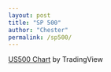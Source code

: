 ```yaml
---
layout: post
title: "SP 500"
author: "Chester"
permalink: /sp500/
---
```


<!-- TradingView Widget BEGIN -->
<div class="tradingview-widget-container">
  <div id="tradingview_348ee"></div>
  <div class="tradingview-widget-copyright"><a href="https://www.tradingview.com/symbols/CURRENCYCOM-US500/" rel="noopener" target="_blank"><span class="blue-text">US500 Chart</span></a> by TradingView</div>
  <script type="text/javascript" src="https://s3.tradingview.com/tv.js"></script>
  <script type="text/javascript">
  new TradingView.widget(
  {
  "width": 800,
  "height": 610,
  "symbol": "CURRENCYCOM:US500",
  "interval": "D",
  "timezone": "Etc/UTC",
  "theme": "light",
  "style": "1",
  "locale": "en",
  "toolbar_bg": "#f1f3f6",
  "enable_publishing": false,
  "hide_top_toolbar": true,
  "save_image": false,
  "studies": [
    "BB@tv-basicstudies",
    "MACD@tv-basicstudies",
    "RSI@tv-basicstudies"
  ],
  "container_id": "tradingview_348ee"
}
  );
  </script>
</div>
<!-- TradingView Widget END -->







<style>



    text {
        fill: #000;
    }

    text.symbol {
        fill: #BBBBBB;
    }

    path {
        fill: none;
        stroke-width: 1;
    }

    path.candle {
        stroke: #000000;
    }

    path.candle.body {
        stroke-width: 0;
    }

    path.candle.up {
        fill: #00AA00;
        stroke: #00AA00;
    }

    path.candle.down {
        fill: #FF0000;
        stroke: #FF0000;
    }

    .close.annotation.up path {
        fill: #00AA00;
    }

    path.volume {
        fill: #DDDDDD;
    }

    .indicator-plot path.line {
        fill: none;
        stroke-width: 1;
    }

    .ma-0 path.line {
        stroke: #1f77b4;
    }

    .ma-1 path.line {
        stroke: #aec7e8;
    }

    .ma-2 path.line {
        stroke: #ff7f0e;
    }

    button {
        position: absolute;
        right: 110px;
        top: 25px;
    }

    path.macd {
        stroke: #0000AA;
    }

    path.signal {
        stroke: #FF9999;
    }

    path.zero {
        stroke: #BBBBBB;
        stroke-dasharray: 0;
        stroke-opacity: 0.5;
    }

    path.difference {
        fill: #BBBBBB;
        opacity: 0.5;
    }

    path.rsi {
        stroke: #000000;
    }

    path.overbought, path.oversold {
        stroke: #FF9999;
        stroke-dasharray: 5, 5;
    }

    path.middle, path.zero {
        stroke: #BBBBBB;
        stroke-dasharray: 5, 5;
    }

    .analysis path, .analysis circle {
        stroke: blue;
        stroke-width: 0.8;
    }

    .trendline circle {
        stroke-width: 0;
        display: none;
    }

    .mouseover .trendline path {
        stroke-width: 1.2;
    }

    .mouseover .trendline circle {
        stroke-width: 1;
        display: inline;
    }

    .dragging .trendline path, .dragging .trendline circle {
        stroke: darkblue;
    }

    .interaction path, .interaction circle {
        pointer-events: all;
    }

    .interaction .body {
        cursor: move;
    }

    .trendlines .interaction .start, .trendlines .interaction .end {
        cursor: nwse-resize;
    }

    .supstance path {
        stroke-dasharray: 2, 2;
    }

    .supstances .interaction path {
        pointer-events: all;
        cursor: ns-resize;
    }

    .mouseover .supstance path {
        stroke-width: 1.5;
    }

    .dragging .supstance path {
        stroke: darkblue;
    }

    .crosshair {
        cursor: crosshair;
    }

    .crosshair path.wire {
        stroke: #DDDDDD;
        stroke-dasharray: 1, 1;
    }

    .crosshair .axisannotation path {
        fill: #DDDDDD;
    }

    .tradearrow path.tradearrow {
        stroke: none;
    }

    .tradearrow path.buy {
        fill: #0000FF;
    }

    .tradearrow path.sell {
        fill: #9900FF;
    }
  
    .tradearrow path.highlight {
        fill: none;
        stroke-width: 2;
    }

    .tradearrow path.highlight.buy {
        stroke: #0000FF;
    }

    .tradearrow path.highlight.sell {
        stroke: #9900FF;
    }

</style>


<!-- <button>Reset</button> -->
<script src="https://d3js.org/d3.v4.min.js"></script>
<script src="../assets/js/techan.min.js"></script>
<script>
    var dim = {
        width: 960, height: 500,
        margin: { top: 20, right: 50, bottom: 30, left: 50 },
        ohlc: { height: 305 },
        indicator: { height: 65, padding: 5 }
    };
    dim.plot = {
        width: dim.width - dim.margin.left - dim.margin.right,
        height: dim.height - dim.margin.top - dim.margin.bottom
    };
    dim.indicator.top = dim.ohlc.height+dim.indicator.padding;
    dim.indicator.bottom = dim.indicator.top+dim.indicator.height+dim.indicator.padding;
    var indicatorTop = d3.scaleLinear()
            .range([dim.indicator.top, dim.indicator.bottom]);
    var parseDate = d3.timeParse("%d-%b-%y");
    var zoom = d3.zoom()
            .on("zoom", zoomed);
    var x = techan.scale.financetime()
            .range([0, dim.plot.width]);
    var y = d3.scaleLinear()
            .range([dim.ohlc.height, 0]);
    var yPercent = y.copy();   // Same as y at this stage, will get a different domain later
    var yInit, yPercentInit, zoomableInit;
    var yVolume = d3.scaleLinear()
            .range([y(0), y(0.2)]);
    var candlestick = techan.plot.candlestick()
            .xScale(x)
            .yScale(y);
    var tradearrow = techan.plot.tradearrow()
            .xScale(x)
            .yScale(y)
            .y(function(d) {
                // Display the buy and sell arrows a bit above and below the price, so the price is still visible
                if(d.type === 'buy') return y(d.low)+5;
                if(d.type === 'sell') return y(d.high)-5;
                else return y(d.price);
            });
    var sma0 = techan.plot.sma()
            .xScale(x)
            .yScale(y);
    var sma1 = techan.plot.sma()
            .xScale(x)
            .yScale(y);
    var ema2 = techan.plot.ema()
            .xScale(x)
            .yScale(y);
    var volume = techan.plot.volume()
            .accessor(candlestick.accessor())   // Set the accessor to a ohlc accessor so we get highlighted bars
            .xScale(x)
            .yScale(yVolume);
    var trendline = techan.plot.trendline()
            .xScale(x)
            .yScale(y);
    var supstance = techan.plot.supstance()
            .xScale(x)
            .yScale(y);
    var xAxis = d3.axisBottom(x);
    var timeAnnotation = techan.plot.axisannotation()
            .axis(xAxis)
            .orient('bottom')
            .format(d3.timeFormat('%Y-%m-%d'))
            .width(65)
            .translate([0, dim.plot.height]);
    var yAxis = d3.axisRight(y);
    var ohlcAnnotation = techan.plot.axisannotation()
            .axis(yAxis)
            .orient('right')
            .format(d3.format(',.2f'))
            .translate([x(1), 0]);
    var closeAnnotation = techan.plot.axisannotation()
            .axis(yAxis)
            .orient('right')
            .accessor(candlestick.accessor())
            .format(d3.format(',.2f'))
            .translate([x(1), 0]);
    var percentAxis = d3.axisLeft(yPercent)
            .tickFormat(d3.format('+.1%'));
    var percentAnnotation = techan.plot.axisannotation()
            .axis(percentAxis)
            .orient('left');
    var volumeAxis = d3.axisRight(yVolume)
            .ticks(3)
            .tickFormat(d3.format(",.3s"));
    var volumeAnnotation = techan.plot.axisannotation()
            .axis(volumeAxis)
            .orient("right")
            .width(35);
    var macdScale = d3.scaleLinear()
            .range([indicatorTop(0)+dim.indicator.height, indicatorTop(0)]);
    var rsiScale = macdScale.copy()
            .range([indicatorTop(1)+dim.indicator.height, indicatorTop(1)]);
    var macd = techan.plot.macd()
            .xScale(x)
            .yScale(macdScale);
    var macdAxis = d3.axisRight(macdScale)
            .ticks(3);
    var macdAnnotation = techan.plot.axisannotation()
            .axis(macdAxis)
            .orient("right")
            .format(d3.format(',.2f'))
            .translate([x(1), 0]);
    var macdAxisLeft = d3.axisLeft(macdScale)
            .ticks(3);
    var macdAnnotationLeft = techan.plot.axisannotation()
            .axis(macdAxisLeft)
            .orient("left")
            .format(d3.format(',.2f'));
    var rsi = techan.plot.rsi()
            .xScale(x)
            .yScale(rsiScale);
    var rsiAxis = d3.axisRight(rsiScale)
            .ticks(3);
    var rsiAnnotation = techan.plot.axisannotation()
            .axis(rsiAxis)
            .orient("right")
            .format(d3.format(',.2f'))
            .translate([x(1), 0]);
    var rsiAxisLeft = d3.axisLeft(rsiScale)
            .ticks(3);
    var rsiAnnotationLeft = techan.plot.axisannotation()
            .axis(rsiAxisLeft)
            .orient("left")
            .format(d3.format(',.2f'));
    var ohlcCrosshair = techan.plot.crosshair()
            .xScale(timeAnnotation.axis().scale())
            .yScale(ohlcAnnotation.axis().scale())
            .xAnnotation(timeAnnotation)
            .yAnnotation([ohlcAnnotation, percentAnnotation, volumeAnnotation])
            .verticalWireRange([0, dim.plot.height]);
    var macdCrosshair = techan.plot.crosshair()
            .xScale(timeAnnotation.axis().scale())
            .yScale(macdAnnotation.axis().scale())
            .xAnnotation(timeAnnotation)
            .yAnnotation([macdAnnotation, macdAnnotationLeft])
            .verticalWireRange([0, dim.plot.height]);
    var rsiCrosshair = techan.plot.crosshair()
            .xScale(timeAnnotation.axis().scale())
            .yScale(rsiAnnotation.axis().scale())
            .xAnnotation(timeAnnotation)
            .yAnnotation([rsiAnnotation, rsiAnnotationLeft])
            .verticalWireRange([0, dim.plot.height]);
    var svg = d3.select("body").append("svg")
            .attr("width", dim.width)
            .attr("height", dim.height);
    var defs = svg.append("defs");
    defs.append("clipPath")
            .attr("id", "ohlcClip")
        .append("rect")
            .attr("x", 0)
            .attr("y", 0)
            .attr("width", dim.plot.width)
            .attr("height", dim.ohlc.height);
    defs.selectAll("indicatorClip").data([0, 1])
        .enter()
            .append("clipPath")
            .attr("id", function(d, i) { return "indicatorClip-" + i; })
        .append("rect")
            .attr("x", 0)
            .attr("y", function(d, i) { return indicatorTop(i); })
            .attr("width", dim.plot.width)
            .attr("height", dim.indicator.height);
    svg = svg.append("g")
            .attr("transform", "translate(" + dim.margin.left + "," + dim.margin.top + ")");
    svg.append('text')
            .attr("class", "symbol")
            .attr("x", 20)
            .text("Facebook, Inc. (FB)");
    svg.append("g")
            .attr("class", "x axis")
            .attr("transform", "translate(0," + dim.plot.height + ")");
    var ohlcSelection = svg.append("g")
            .attr("class", "ohlc")
            .attr("transform", "translate(0,0)");
    ohlcSelection.append("g")
            .attr("class", "axis")
            .attr("transform", "translate(" + x(1) + ",0)")
        .append("text")
            .attr("transform", "rotate(-90)")
            .attr("y", -12)
            .attr("dy", ".71em")
            .style("text-anchor", "end")
            .text("Price ($)");
    ohlcSelection.append("g")
            .attr("class", "close annotation up");
    ohlcSelection.append("g")
            .attr("class", "volume")
            .attr("clip-path", "url(#ohlcClip)");
    ohlcSelection.append("g")
            .attr("class", "candlestick")
            .attr("clip-path", "url(#ohlcClip)");
    ohlcSelection.append("g")
            .attr("class", "indicator sma ma-0")
            .attr("clip-path", "url(#ohlcClip)");
    ohlcSelection.append("g")
            .attr("class", "indicator sma ma-1")
            .attr("clip-path", "url(#ohlcClip)");
    ohlcSelection.append("g")
            .attr("class", "indicator ema ma-2")
            .attr("clip-path", "url(#ohlcClip)");
    ohlcSelection.append("g")
            .attr("class", "percent axis");
    ohlcSelection.append("g")
            .attr("class", "volume axis");
    var indicatorSelection = svg.selectAll("svg > g.indicator").data(["macd", "rsi"]).enter()
             .append("g")
                .attr("class", function(d) { return d + " indicator"; });
    indicatorSelection.append("g")
            .attr("class", "axis right")
            .attr("transform", "translate(" + x(1) + ",0)");
    indicatorSelection.append("g")
            .attr("class", "axis left")
            .attr("transform", "translate(" + x(0) + ",0)");
    indicatorSelection.append("g")
            .attr("class", "indicator-plot")
            .attr("clip-path", function(d, i) { return "url(#indicatorClip-" + i + ")"; });
    // Add trendlines and other interactions last to be above zoom pane
    svg.append('g')
            .attr("class", "crosshair ohlc");
    svg.append("g")
            .attr("class", "tradearrow")
            .attr("clip-path", "url(#ohlcClip)");
    svg.append('g')
            .attr("class", "crosshair macd");
    svg.append('g')
            .attr("class", "crosshair rsi");
    svg.append("g")
            .attr("class", "trendlines analysis")
            .attr("clip-path", "url(#ohlcClip)");
    svg.append("g")
            .attr("class", "supstances analysis")
            .attr("clip-path", "url(#ohlcClip)");
    d3.select("button").on("click", reset);
    d3.csv("/assets/data.csv", function(error, data) {
        var accessor = candlestick.accessor(),
            indicatorPreRoll = 33;  // Don't show where indicators don't have data
        data = data.map(function(d) {
            return {
                date: parseDate(d.Date),
                open: +d.Open,
                high: +d.High,
                low: +d.Low,
                close: +d.Close,
                volume: +d.Volume
            };
        }).sort(function(a, b) { return d3.ascending(accessor.d(a), accessor.d(b)); });
        x.domain(techan.scale.plot.time(data).domain());
        y.domain(techan.scale.plot.ohlc(data.slice(indicatorPreRoll)).domain());
        yPercent.domain(techan.scale.plot.percent(y, accessor(data[indicatorPreRoll])).domain());
        yVolume.domain(techan.scale.plot.volume(data).domain());
        var trendlineData = [
            { start: { date: new Date(2014, 2, 11), value: 72.50 }, end: { date: new Date(2014, 5, 9), value: 63.34 } },
            { start: { date: new Date(2013, 10, 21), value: 43 }, end: { date: new Date(2014, 2, 17), value: 70.50 } }
        ];
        var supstanceData = [
            { start: new Date(2014, 2, 11), end: new Date(2014, 5, 9), value: 63.64 },
            { start: new Date(2013, 10, 21), end: new Date(2014, 2, 17), value: 55.50 }
        ];
        var trades = [
            { date: data[67].date, type: "buy", price: data[67].low, low: data[67].low, high: data[67].high },
            { date: data[100].date, type: "sell", price: data[100].high, low: data[100].low, high: data[100].high },
            { date: data[130].date, type: "buy", price: data[130].low, low: data[130].low, high: data[130].high },
            { date: data[170].date, type: "sell", price: data[170].low, low: data[170].low, high: data[170].high }
        ];
        var macdData = techan.indicator.macd()(data);
        macdScale.domain(techan.scale.plot.macd(macdData).domain());
        var rsiData = techan.indicator.rsi()(data);
        rsiScale.domain(techan.scale.plot.rsi(rsiData).domain());
        svg.select("g.candlestick").datum(data).call(candlestick);
        svg.select("g.close.annotation").datum([data[data.length-1]]).call(closeAnnotation);
        svg.select("g.volume").datum(data).call(volume);
        //svg.select("g.sma.ma-0").datum(techan.indicator.sma().period(10)(data)).call(sma0);
        svg.select("g.sma.ma-1").datum(techan.indicator.sma().period(50)(data)).call(sma1);
        svg.select("g.ema.ma-2").datum(techan.indicator.ema().period(100)(data)).call(ema2);
        svg.select("g.macd .indicator-plot").datum(macdData).call(macd);
        svg.select("g.rsi .indicator-plot").datum(rsiData).call(rsi);
        svg.select("g.crosshair.ohlc").call(ohlcCrosshair).call(zoom);
        svg.select("g.crosshair.macd").call(macdCrosshair).call(zoom);
        svg.select("g.crosshair.rsi").call(rsiCrosshair).call(zoom);
        //svg.select("g.trendlines").datum(trendlineData).call(trendline).call(trendline.drag);
        //svg.select("g.supstances").datum(supstanceData).call(supstance).call(supstance.drag);
        //svg.select("g.tradearrow").datum(trades).call(tradearrow);
        // Stash for zooming
        zoomableInit = x.zoomable().domain([indicatorPreRoll, data.length]).copy(); // Zoom in a little to hide indicator preroll
        yInit = y.copy();
        yPercentInit = yPercent.copy();
        draw();
    });
    // function
    function reset() {
        zoom.scale(1);
        zoom.translate([0,0]);
        draw();
    }
    function zoomed() {
        x.zoomable().domain(d3.event.transform.rescaleX(zoomableInit).domain());
        y.domain(d3.event.transform.rescaleY(yInit).domain());
        yPercent.domain(d3.event.transform.rescaleY(yPercentInit).domain());
        draw();
    }
    function draw() {
        svg.select("g.x.axis").call(xAxis);
        svg.select("g.ohlc .axis").call(yAxis);
        svg.select("g.volume.axis").call(volumeAxis);
        svg.select("g.percent.axis").call(percentAxis);
        svg.select("g.macd .axis.right").call(macdAxis);
        svg.select("g.rsi .axis.right").call(rsiAxis);
        svg.select("g.macd .axis.left").call(macdAxisLeft);
        svg.select("g.rsi .axis.left").call(rsiAxisLeft);
        // We know the data does not change, a simple refresh that does not perform data joins will suffice.
        svg.select("g.candlestick").call(candlestick.refresh);
        svg.select("g.close.annotation").call(closeAnnotation.refresh);
        svg.select("g.volume").call(volume.refresh);
        svg.select("g .sma.ma-0").call(sma0.refresh);
        svg.select("g .sma.ma-1").call(sma1.refresh);
        svg.select("g .ema.ma-2").call(ema2.refresh);
        svg.select("g.macd .indicator-plot").call(macd.refresh);
        svg.select("g.rsi .indicator-plot").call(rsi.refresh);
        svg.select("g.crosshair.ohlc").call(ohlcCrosshair.refresh);
        svg.select("g.crosshair.macd").call(macdCrosshair.refresh);
        svg.select("g.crosshair.rsi").call(rsiCrosshair.refresh);
        svg.select("g.trendlines").call(trendline.refresh);
        svg.select("g.supstances").call(supstance.refresh);
        svg.select("g.tradearrow").call(tradearrow.refresh);
    }
</script>

